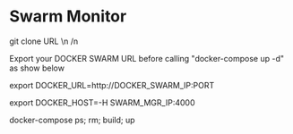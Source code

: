 #  Swarm Monitor

git clone URL \n  /n

Export your DOCKER SWARM URL before calling "docker-compose up -d" as show below 

export DOCKER_URL=http://DOCKER_SWARM_IP:PORT

export DOCKER_HOST=-H SWARM_MGR_IP:4000

docker-compose ps; rm; build; up 
